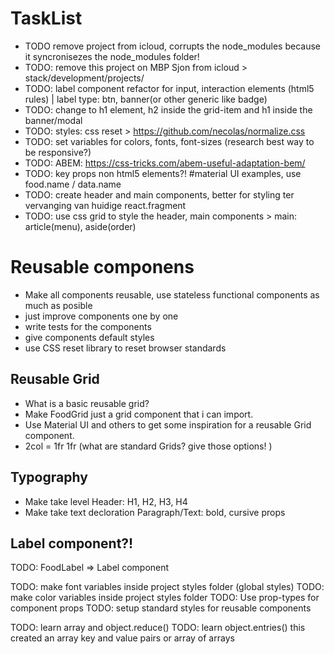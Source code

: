 # TaskList

- TODO remove project from icloud, corrupts the node_modules because it syncronisezes the node_modules folder!
- TODO: remove this project on MBP Sjon from icloud > stack/development/projects/<projectName>
- TODO: label component refactor for input, interaction elements (html5 rules) | label type: btn, banner(or other generic like badge)
- TODO: change to h1 element, h2 inside the grid-item and h1 inside the banner/modal
- TODO: styles: css reset > https://github.com/necolas/normalize.css
- TODO: set variables for colors, fonts, font-sizes (research best way to be responsive?)
- TODO: ABEM: https://css-tricks.com/abem-useful-adaptation-bem/
- TODO: key props non html5 elements?! #material UI examples, use food.name / data.name
- TODO: create header and main components, better for styling ter vervanging van huidige react.fragment
- TODO: use css grid to style the header, main components > main: article(menu), aside(order)

# Reusable componens

- Make all components reusable, use stateless functional components as much as posible
- just improve components one by one
- write tests for the components
- give components default styles
- use CSS reset library to reset browser standards

## Reusable Grid

- What is a basic reusable grid?
- Make FoodGrid just a grid component that i can import.
- Use Material UI and others to get some inspiration for a reusable Grid component.
- 2col = 1fr 1fr (what are standard Grids? give those options! )

## Typography

- Make take level Header: H1, H2, H3, H4
- Make take text decloration Paragraph/Text: bold, cursive props

## Label component?!

TODO: FoodLabel => Label component

TODO: make font variables inside project styles folder (global styles)
TODO: make color variables inside project styles folder
TODO: Use prop-types for component props
TODO: setup standard styles for reusable components

TODO: learn array and object.reduce()
TODO: learn object.entries() this created an array key and value pairs or array of arrays
